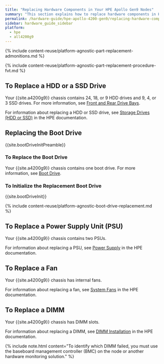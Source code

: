 ```yaml
---
title: "Replacing Hardware Components in Your HPE Apollo Gen9 Nodes"
summary: "This section explains how to replace hardware components in HPE Apollo Gen9 nodes."
permalink: /hardware-guide/hpe-apollo-4200-gen9/replacing-hardware-components.html
sidebar: hardware_guide_sidebar
platform:
  - hpe
  - all4200g9
---
```


{% include content-reuse/platform-agnostic-part-replacement-admonitions.md %}

{% include content-reuse/platform-agnostic-part-replacement-procedure-fvt.md %}

## To Replace a HDD or a SSD Drive
Your {{site.a4200g9}} chassis contains 24, 18, or 9 HDD drives and 9, 4, or 3 SSD drives. For more information, see [Front and Rear Drive Bays](front-rear-drives.html).

For information about replacing a HDD or SSD drive, see [Storage Drives (HDD or SSD)](https://support.hpe.com/resource3/docDisplay/pdfjs/web/viewer.html?file=%2Fhpesc%2Fpublic%2Fapi%2Fdocument%2Fc04718423%3Fv%3D1714776977000&locale=en-US&rangeChunkSize=256000&disableAutoFetch=false&disableCache=true&version=20240906085958&theme=light#%5B%7B%22num%22%3A708%2C%22gen%22%3A0%7D%2C%7B%22name%22%3A%22XYZ%22%7D%2C54%2C256%2Cnull%5D) in the HPE documentation.

## Replacing the Boot Drive
{{site.bootDriveInitPreamble}}

### To Replace the Boot Drive
Your {{site.a4200g9}} chassis contains one boot drive. For more information, see [Boot Drive](front-rear-drives.html#boot-drive).

### To Initialize the Replacement Boot Drive
{{site.bootDriveInit}}

{% include content-reuse/platform-agnostic-boot-drive-replacement.md %}

## To Replace a Power Supply Unit (PSU)
Your {{site.a4200g9}} chassis contains two PSUs.

For information about replacing a PSU, see [Power Supply](https://support.hpe.com/resource3/docDisplay/pdfjs/web/viewer.html?file=%2Fhpesc%2Fpublic%2Fapi%2Fdocument%2Fc04718423%3Fv%3D1714776977000&locale=en-US&rangeChunkSize=256000&disableAutoFetch=false&disableCache=true&version=20240906085958&theme=light#%5B%7B%22num%22%3A708%2C%22gen%22%3A0%7D%2C%7B%22name%22%3A%22XYZ%22%7D%2C54%2C256%2Cnull%5D) in the HPE documentation.

## To Replace a Fan
Your {{site.a4200g9}} chassis has internal fans.

For information about replacing a fan, see [System Fans](https://support.hpe.com/resource3/docDisplay/pdfjs/web/viewer.html?file=%2Fhpesc%2Fpublic%2Fapi%2Fdocument%2Fc04718423%3Fv%3D1714776977000&locale=en-US&rangeChunkSize=256000&disableAutoFetch=false&disableCache=true&version=20240906085958&theme=light#%5B%7B%22num%22%3A754%2C%22gen%22%3A0%7D%2C%7B%22name%22%3A%22XYZ%22%7D%2C54%2C357%2Cnull%5D) in the HPE documentation.

## To Replace a DIMM
Your {{site.a4200g9}} chassis has DIMM slots.

For information about replacing a DIMM, see [DIMM Installation](https://support.hpe.com/resource3/docDisplay/pdfjs/web/viewer.html?file=%2Fhpesc%2Fpublic%2Fapi%2Fdocument%2Fc04718423%3Fv%3D1714776977000&locale=en-US&rangeChunkSize=256000&disableAutoFetch=false&disableCache=true&version=20240906085958&theme=light#%5B%7B%22num%22%3A792%2C%22gen%22%3A0%7D%2C%7B%22name%22%3A%22XYZ%22%7D%2C54%2C745%2Cnull%5D) in the HPE documentation.

{% include note.html content="To identify which DIMM failed, you must use the baseboard management controller (BMC) on the node or another hardware monitoring solution." %}
